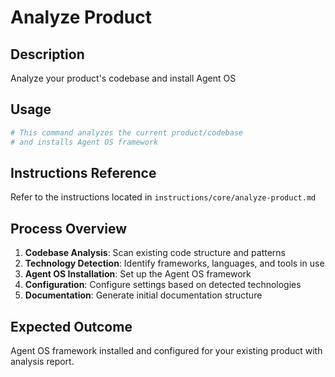 # Analyze Product

## Description
Analyze your product's codebase and install Agent OS

## Usage
```bash
# This command analyzes the current product/codebase
# and installs Agent OS framework
```

## Instructions Reference
Refer to the instructions located in `instructions/core/analyze-product.md`

## Process Overview
1. **Codebase Analysis**: Scan existing code structure and patterns
2. **Technology Detection**: Identify frameworks, languages, and tools in use
3. **Agent OS Installation**: Set up the Agent OS framework
4. **Configuration**: Configure settings based on detected technologies
5. **Documentation**: Generate initial documentation structure

## Expected Outcome
Agent OS framework installed and configured for your existing product with analysis report.

